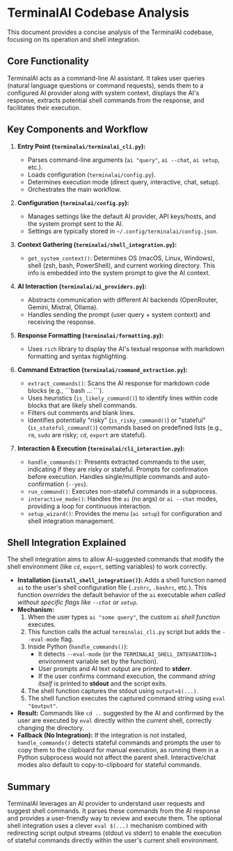 # TerminalAI Codebase Analysis

This document provides a concise analysis of the TerminalAI codebase, focusing on its operation and shell integration.

## Core Functionality

TerminalAI acts as a command-line AI assistant. It takes user queries (natural language questions or command requests), sends them to a configured AI provider along with system context, displays the AI's response, extracts potential shell commands from the response, and facilitates their execution.

## Key Components and Workflow

1.  **Entry Point (`terminalai/terminalai_cli.py`):**
    *   Parses command-line arguments (`ai "query"`, `ai --chat`, `ai setup`, etc.).
    *   Loads configuration (`terminalai/config.py`).
    *   Determines execution mode (direct query, interactive, chat, setup).
    *   Orchestrates the main workflow.

2.  **Configuration (`terminalai/config.py`):**
    *   Manages settings like the default AI provider, API keys/hosts, and the system prompt sent to the AI.
    *   Settings are typically stored in `~/.config/terminalai/config.json`.

3.  **Context Gathering (`terminalai/shell_integration.py`):**
    *   `get_system_context()`: Determines OS (macOS, Linux, Windows), shell (zsh, bash, PowerShell), and current working directory. This info is embedded into the system prompt to give the AI context.

4.  **AI Interaction (`terminalai/ai_providers.py`):**
    *   Abstracts communication with different AI backends (OpenRouter, Gemini, Mistral, Ollama).
    *   Handles sending the prompt (user query + system context) and receiving the response.

5.  **Response Formatting (`terminalai/formatting.py`):**
    *   Uses `rich` library to display the AI's textual response with markdown formatting and syntax highlighting.

6.  **Command Extraction (`terminalai/command_extraction.py`):**
    *   `extract_commands()`: Scans the AI response for markdown code blocks (e.g., \`\`\`bash ... \`\`\`).
    *   Uses heuristics (`is_likely_command()`) to identify lines within code blocks that are likely shell commands.
    *   Filters out comments and blank lines.
    *   Identifies potentially "risky" (`is_risky_command()`) or "stateful" (`is_stateful_command()`) commands based on predefined lists (e.g., `rm`, `sudo` are risky; `cd`, `export` are stateful).

7.  **Interaction & Execution (`terminalai/cli_interaction.py`):**
    *   `handle_commands()`: Presents extracted commands to the user, indicating if they are risky or stateful. Prompts for confirmation before execution. Handles single/multiple commands and auto-confirmation (`--yes`).
    *   `run_command()`: Executes non-stateful commands in a subprocess.
    *   `interactive_mode()`: Handles the `ai` (no args) or `ai --chat` modes, providing a loop for continuous interaction.
    *   `setup_wizard()`: Provides the menu (`ai setup`) for configuration and shell integration management.

## Shell Integration Explained

The shell integration aims to allow AI-suggested commands that modify the shell environment (like `cd`, `export`, setting variables) to work correctly.

*   **Installation (`install_shell_integration()`):** Adds a shell function named `ai` to the user's shell configuration file (`.zshrc`, `.bashrc`, etc.). This function *overrides* the default behavior of the `ai` executable *when called without specific flags like `--chat` or `setup`*.
*   **Mechanism:**
    1.  When the user types `ai "some query"`, the custom `ai` *shell function* executes.
    2.  This function calls the actual `terminalai_cli.py` script but adds the `--eval-mode` flag.
    3.  Inside Python (`handle_commands()`):
        *   It detects `--eval-mode` (or the `TERMINALAI_SHELL_INTEGRATION=1` environment variable set by the function).
        *   User prompts and AI text output are printed to **stderr**.
        *   If the user confirms command execution, the command *string itself* is printed to **stdout** and the script exits.
    4.  The shell function captures the stdout using `output=$(...)`.
    5.  The shell function executes the captured command string using `eval "$output"`.
*   **Result:** Commands like `cd ..` suggested by the AI and confirmed by the user are executed by `eval` directly within the *current* shell, correctly changing the directory.
*   **Fallback (No Integration):** If the integration is not installed, `handle_commands()` detects stateful commands and prompts the user to copy them to the clipboard for manual execution, as running them in a Python subprocess would not affect the parent shell. Interactive/chat modes also default to copy-to-clipboard for stateful commands.

## Summary

TerminalAI leverages an AI provider to understand user requests and suggest shell commands. It parses these commands from the AI response and provides a user-friendly way to review and execute them. The optional shell integration uses a clever `eval $(...)` mechanism combined with redirecting script output streams (stdout vs stderr) to enable the execution of stateful commands directly within the user's current shell environment.